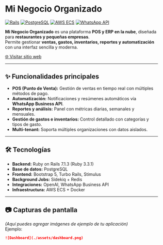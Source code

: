 # Mi Negocio Organizado

[![Rails](https://img.shields.io/badge/Ruby_on_Rails-7.1.3-red?logo=rubyonrails&logoColor=white)](https://rubyonrails.org/)
[![PostgreSQL](https://img.shields.io/badge/PostgreSQL-15-blue?logo=postgresql&logoColor=white)](https://www.postgresql.org/)
[![AWS ECS](https://img.shields.io/badge/AWS-ECS-orange?logo=amazonaws&logoColor=white)](https://aws.amazon.com/ecs/)
[![WhatsApp API](https://img.shields.io/badge/Meta-WhatsApp_Gateway-green?logo=whatsapp&logoColor=white)](https://business.whatsapp.com/)

**Mi Negocio Organizado** es una plataforma **POS y ERP en la nube**, diseñada para **restaurantes y pequeñas empresas**.  
Permite gestionar **ventas, gastos, inventarios, reportes y automatización** con una interfaz sencilla y moderna.

[🌐 Visitar sitio web](https://minegocioorganizado.com)

---

## ✨ Funcionalidades principales
- **POS (Punto de Venta):** Gestión de ventas en tiempo real con múltiples métodos de pago.  
- **Automatización:** Notificaciones y resúmenes automáticos vía **WhatsApp Business API**.  
- **Reportes y análisis:** Panel con métricas diarias, semanales y mensuales.  
- **Gestión de gastos e inventarios:** Control detallado con categorías y tipos de gasto.  
- **Multi-tenant:** Soporta múltiples organizaciones con datos aislados.  

---

## 🛠 Tecnologías
- **Backend:** Ruby on Rails 7.1.3 (Ruby 3.3.1)  
- **Base de datos:** PostgreSQL  
- **Frontend:** Bootstrap 5, Turbo Rails, Stimulus  
- **Background Jobs:** Sidekiq + Redis  
- **Integraciones:** OpenAI, WhatsApp Business API  
- **Infraestructura:** AWS ECS + Docker  

---

## 📷 Capturas de pantalla
*(Aquí puedes agregar imágenes de ejemplo de tu aplicación)*  
Ejemplo:  
```markdown
![Dashboard](./assets/dashboard.png)
